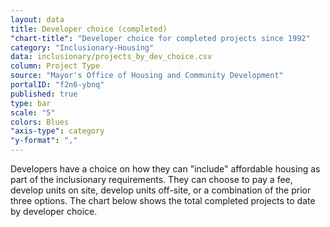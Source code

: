 ```yaml
---
layout: data
title: Developer choice (completed)
"chart-title": "Developer choice for completed projects since 1992"
category: "Inclusionary-Housing"
data: inclusionary/projects_by_dev_choice.csv
column: Project Type
source: "Mayor's Office of Housing and Community Development"
portalID: "f2n6-ybnq"
published: true
type: bar
scale: "5"
colors: Blues
"axis-type": category
"y-format": ","
---
```


Developers have a choice on how they can "include" affordable housing as part of the inclusionary requirements. They can choose to pay a fee, develop units on site, develop units off-site, or a combination of the prior three options. The chart below shows the total completed projects to date by developer choice.
